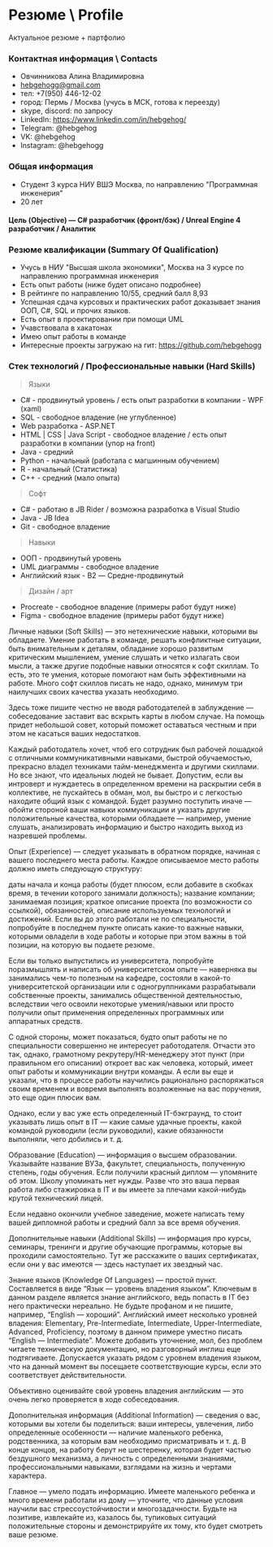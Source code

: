 # Резюме \ Profile
Актуальное резюме + партфолио

### Контактная информация \ Contacts

- Овчинникова Алина Владимировна
- hebgehogg@gmail.com
- тел: +7(950) 446-12-02
- город: Пермь / Москва (учусь в МСК, готова к переезду)  
- skype, discord: по запросу
- LinkedIn: https://www.linkedin.com/in/hebgehog/
- Telegram: @hebgehog
- VK: @hebgehog
- Instagram: @hebgehogg

### Общая информация

- Студент 3 курса НИУ ВШЭ Москва, по направлению "Программная инженерия"
- 20 лет

#### Цель (Objective) — C# разработчик (фронт/бэк) / Unreal Engine 4 разработчик / Аналитик

### Резюме квалификации (Summary Of Qualification) 

* Учусь в НИУ "Высшая школа экономики", Москва на 3 курсе по направлению программная инженерия
* Есть опыт работы (ниже будет описано подробнее)
* В рейтинге по направлению 10/55, средний балл 8,93
* Успешная сдача курсовых и практических работ доказывает знания ООП, С#, SQL и прочих языков.
* Есть опыт в проектировании при помощи UML
* Учавствовала в хакатонах 
* Имею опыт работы в команде
* Интересные проекты загружаю на гит: https://github.com/hebgehogg

### Стек технологий / Профессиональные навыки (Hard Skills)

> Языки

* С# - продвинутый уровень / есть опыт разработки в компании - WPF (xaml)
* SQL - свободное владение (не углубленное)
* Web разработка - ASP.NET
* HTML | CSS | Java Script - свободное владение / есть опыт разработки в компании (упор на front)
* Java - средний
* Python - начальный (работала с магшинным обучением)
* R - начальный (Статистика)
* C++ - средний (мало опыта)

> Софт

* C# - работаю в JB Rider / возможна разработка в Visual Studio
* Java - JB Idea
* Git - свободное владение 

> Навыки

* ООП - продвинутый уровень
* UML диаграммы - свободное владение 
* Английский язык - B2 — Средне-продвинутый

> Дизайн / арт

* Procreate -  свободное владение (примеры работ будут ниже)
* Figma -  свободное владение (примеры работ будут ниже)


Личные навыки (Soft Skills) — это нетехнические навыки, которыми вы обладаете. Умение работать в команде, решать конфликтные ситуации, быть внимательным к деталям, обладание хорошо развитым критическим мышлением, умение слушать и четко излагать свои мысли, а также другие подобные навыки относятся к софт скиллам. То есть, это те умения, которые помогают нам быть эффективными на работе. Много софт скиллов писать не надо, однако, минимум три наилучших своих качества указать необходимо.

Здесь тоже пишите честно не вводя работодателей в заблуждение — собеседование заставит вас вскрыть карты в любом случае. На помощь придет небольшой совет, который поможет оставаться честным и при этом не касаться ваших недостатков.

Каждый работодатель хочет, чтоб его сотрудник был рабочей лошадкой с отличными коммуникативными навыками, быстрой обучаемостью, прекрасно владел техниками тайм-менеджмента и другими скиллами. Но все знают, что идеальных людей не бывает. Допустим, если вы интроверт и нуждаетесь в определенном времени на раскрытии себя в коллективе, не пускайтесь в обман, мол, вы быстро и с легкостью находите общий язык с командой. Будет разумно поступить иначе — обойти стороной ваши навыки коммуникации и указать другие положительные качества, которыми обладаете — например, умение слушать, анализировать информацию и быстро находить выход из назревшей проблемы.

Опыт (Experience) — следует указывать в обратном порядке, начиная с вашего последнего места работы. Каждое описываемое место работы должно иметь следующую структуру:

даты начала и конца работы (будет плюсом, если добавите в скобках время, в течении которого занимали должность);
название компании;
занимаемая позиция;
краткое описание проекта (по возможности со ссылкой), обязанностей, описание используемых технологий и достижений.
Если вы до этого работали не по специальности, попробуйте в последнем пункте описать какие-то важные навыки, которыми овладели в ходе работы и которые при этом важны в той позиции, на которую вы подаете резюме.

Если вы только выпустились из университета, попробуйте поразмышлять и написать об университетском опыте — наверняка вы занимались чем-то полезным на кафедре, состояли в какой-то университетской организации или с одногруппниками разрабатывали собственные проекты, занимались общественной деятельностью, вследствии чего освоили некоторые умения/навыки или просто получили опыт применения определенных программных или аппаратных средств.

С одной стороны, может показаться, будто опыт работы не по специальности совершенно не интересует работодателя. Отчасти это так, однако, грамотному рекрутеру/HR-менеджеру этот пункт (при правильном его описании) откроет вас как человека, который, имеет опыт работы и коммуникации внутри команды. А если вы еще и указали, что в процессе работы научились рационально распоряжаться своим временем и вовремя выполнять возложенные на вас поручения, это еще один плюсик вам.

Однако, если у вас уже есть определенный IT-бэкграунд, то стоит указывать лишь опыт в IT — какие самые удачные проекты, какой командой руководили (если руководили), какие обязанности выполняли, чего добились и т. д. 

Образование (Education) — информация о высшем образовании. Указывайте название ВУЗа, факультет, специальность, полученную степень, годы обучения. Если получили красный диплом — упомяните об этом. Школу упоминать нет нужды. Разве что это ваша первая работа либо стажировка в IT и вы имеете за плечами какой-нибудь крутой технический лицей.

Если недавно окончили учебное заведение, можете написать тему вашей дипломной работы и средний балл за все время обучения.

Дополнительные навыки (Additional Skills) — информация про курсы, семинары, тренинги и другие обучающие программы, которые вы проходили самостоятельно. Тут же расскажите о ваших сертификатах, если они у вас имеются — здесь наступает их звездный час. 

Знание языков (Knowledge Of Languages) — простой пункт. Составляется в виде “Язык — уровень владения языком”. Ключевым в данном разделе является знание английского, ведь попасть в IT без него практически нереально. Не будьте профаном и не пишите, например, “English — хороший”. Английский имеет несколько уровней владения: Elementary, Pre-Intermediate, Intermediate, Upper-Intermediate, Advanced, Proficiency, поэтому в данном примере уместно писать “English — Intermediate”. Можете добавить уточнение, мол, без проблем читаете техническую документацию, но разговорный инглиш еще подтягиваете. Допускается указать рядом с уровнем владения языком, что на данный момент вы посещаете соответствующие курсы, если это соответствует действительности.

Объективно оценивайте свой уровень владения английским — это очень легко проверяется в ходе собеседования.      

Дополнительная информация (Additional Information) — сведения о вас, которыми вы хотели бы поделиться: ваши интересы, увлечения, либо определенные особенности — наличие маленького ребенка, родственника, за которым вам необходимо присматривать и т. д. В конце концов, на работу берут не шестеренку, которая будет частью бездушного механизма, а личность с определенными знаниями, профессиональными навыками, взглядами на жизнь и чертами характера.

Главное — умело подать информацию. Имеете маленького ребенка и много времени работали из дому — уточните, что данные условия научили вас стрессоустойчивости и многозадачности. Будьте на позитиве, извлекайте из, казалось бы, тупиковых ситуаций положительные стороны и демонстрируйте их тому, кто будет смотреть ваше резюме.     
